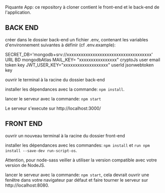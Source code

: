 
Piquante App: ce repository à cloner contient le front-end et le back-end de l'application.

## BACK END ## 
créer dans le dossier back-end un fichier .env, contenant les variables d'environnement suivantes à définir (cf .env.example):

SECRET_DB='mongodb+srv://xxxxxxxxxxxxxxxxxxxxxxxxxxxxxxxxxxxx' URL BD mongodbAtlas
MAIL_KEY= "xxxxxxxxxxxxxxxx" cryptoJs user email token key
JWT_USER_KEY="xxxxxxxxxxxxxxxxxxx" userId jsonwebtoken key

ouvrir le terminal à la racine du dossier back-end

installer les dépendances avec la commande: `npm install`.

lancer le serveur avec la commande: `npm start`

Le serveur s'execute sur http://localhost:3000/

## FRONT END ## 

ouvrir un nouveau terminal à la racine du dossier front-end   

installer les dépendances avec les commandes: `npm install` et `run npm install --save-dev run-script-os`.

Attention, pour node-sass veiller à utiliser la version compatible avec votre version de NodeJS.

lancer le serveur avec la commande: `npm start`, cela devrait ouvrir une fenêtre dans votre navigateur par défaut et faire tourner le serveur sur http://localhost:8080.


